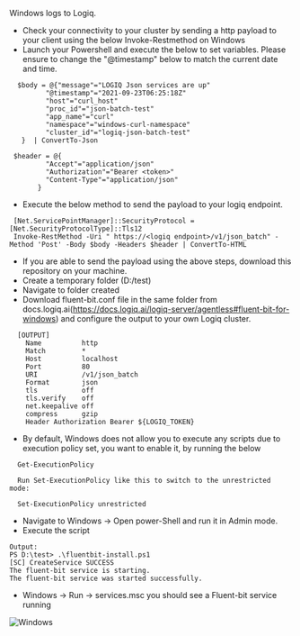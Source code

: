 Windows logs to Logiq.

- Check your connectivity to your cluster by sending a http payload to your client using the below Invoke-Restmethod on Windows
- Launch your Powershell and execute the below to set variables. Please ensure to change the "@timestamp" below to match the current date and time.
```
  $body = @{"message"="LOGIQ Json services are up"
         "@timestamp"="2021-09-23T06:25:18Z"
         "host"="curl_host"
         "proc_id"="json-batch-test"
         "app_name"="curl"
         "namespace"="windows-curl-namespace"
         "cluster_id"="logiq-json-batch-test"
   }  | ConvertTo-Json

 $header = @{
         "Accept"="application/json"
         "Authorization"="Bearer <token>"
         "Content-Type"="application/json"
       } 
```
- Execute the below method to send the payload to your logiq endpoint.
```
 [Net.ServicePointManager]::SecurityProtocol = [Net.SecurityProtocolType]::Tls12
 Invoke-RestMethod -Uri " https://<logiq endpoint>/v1/json_batch" -Method 'Post' -Body $body -Headers $header | ConvertTo-HTML
```
- If you are able to send the payload using the above steps, download this repository on your machine.
- Create a temporary folder (D:/test)
- Navigate to folder created
- Download fluent-bit.conf file in the same folder from docs.logiq.ai(https://docs.logiq.ai/logiq-server/agentless#fluent-bit-for-windows) and configure the output to your own Logiq cluster.
```
  [OUTPUT]
    Name          http
    Match         *
    Host          localhost
    Port          80
    URI           /v1/json_batch
    Format        json
    tls           off
    tls.verify    off
    net.keepalive off
    compress      gzip
    Header Authorization Bearer ${LOGIQ_TOKEN}
```
- By default, Windows does not allow you to execute any scripts due to execution policy set, you want to enable it, by running the below
```
  Get-ExecutionPolicy

  Run Set-ExecutionPolicy like this to switch to the unrestricted mode:

  Set-ExecutionPolicy unrestricted
```
- Navigate to Windows -> Open power-Shell and run it in Admin mode.
- Execute the script 
 ```
 Output:
 PS D:\test> .\fluentbit-install.ps1
 [SC] CreateService SUCCESS
 The fluent-bit service is starting.
 The fluent-bit service was started successfully.
```

-  Windows -> Run -> services.msc  you should see a Fluent-bit service running

![Windows](https://user-images.githubusercontent.com/67860971/132339749-43cd8404-ba6a-412e-911a-00b1b9e07fd5.png)

